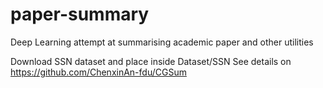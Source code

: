 # paper-summary
Deep Learning attempt at summarising academic paper and other utilities


Download SSN dataset and place inside Dataset/SSN
See details on
https://github.com/ChenxinAn-fdu/CGSum